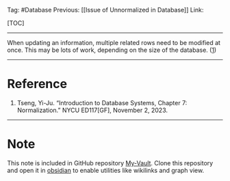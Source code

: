 Tag: #Database 
Previous: [[Issue of Unnormalized in Database]]
Link: 

[TOC]

---

When updating an information, multiple related rows need to be modified at once. This may be lots of work, depending on the size of the database. (<u>1</u>)

---

# Reference

1. Tseng, Yi-Ju. “Introduction to Database Systems, Chapter 7: Normalization.” NYCU ED117[GF], November 2, 2023.

---

# Note

This note is included in GitHub repository [My-Vault](https://github.com/LittleD3092/My-Vault.git). Clone this repository and open it in [obsidian](https://obsidian.md/) to enable utilities like wikilinks and graph view.